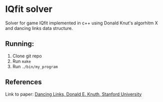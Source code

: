 # IQfit solver
Solver for game IQfit implemented in c++ using Donald Knut's algorhitm X and dancing links data structure.

## Running:
1. Clone git repo
2. Run `make`
3. Run `./bin/my_program`

## References
Link to paper: [Dancing Links, Donald E. Knuth, Stanford University](https://www.ocf.berkeley.edu/~jchu/publicportal/sudoku/0011047.pdf)